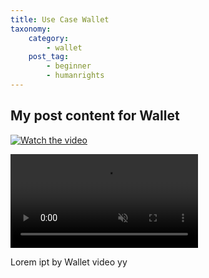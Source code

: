 ```yaml
---
title: Use Case Wallet
taxonomy:
    category:
        - wallet
    post_tag:
        - beginner
        - humanrights
---
```


## My post content for Wallet

[![Watch the video](https://img.youtube.com/vi/nTQUwghvy5Q/default.jpg)](https://youtu.be/nTQUwghvy5Q)

<video src="https://user-images.githubusercontent.com/26307798/153440330-285c83af-3d50-46a3-97b4-ccdd9e30bd9c.mov" type="video/mov" preload="auto" no-controls autoplay loop playsinline muted>

</video>

Lorem ipt by Wallet video yy
